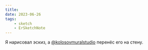 ```yaml
---
title:
date: 2023-06-26
tags:
    - sketch
    - ErSketchNote
---
```


Я нарисовал эскиз, а [@kolosovmuralstudio](https://www.instagram.com/kolosovmuralstudio/) перенёс его на стену.
